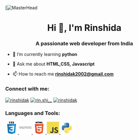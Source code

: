 [![MasterHead](https://codebulletin.github.io/MyPortfolio/assets/gif/coding.3272fa9c861c718b769a..gif)
<h1 align="center">Hi 👋, I'm Rinshida</h1>
<h3 align="center">A passionate web developer from India</h3>
<!-- <img align left="right" alt="coding" width="400" src="https://codebulletin.github.io/MyPortfolio/assets/gif/coding.3272fa9c861c718b769a..gif" -->

- 🌱 I’m currently learning **python**

- 💬 Ask me about **HTML,CSS, Javascript**

- 📫 How to reach me **rinshidak2002@gmail.com**

<h3 align="left">Connect with me:</h3>
<p align="left">
<a href="https://linkedin.com/in/rinshidak" target="blank"><img align="center" src="https://raw.githubusercontent.com/rahuldkjain/github-profile-readme-generator/master/src/images/icons/Social/linked-in-alt.svg" alt="rinshidak" height="30" width="40" /></a>
<a href="https://instagram.com/rin.shi__" target="blank"><img align="center" src="https://raw.githubusercontent.com/rahuldkjain/github-profile-readme-generator/master/src/images/icons/Social/instagram.svg" alt="rin.shi__" height="30" width="40" /></a>
<a href="https://www.leetcode.com/rinshidak" target="blank"><img align="center" src="https://raw.githubusercontent.com/rahuldkjain/github-profile-readme-generator/master/src/images/icons/Social/leet-code.svg" alt="rinshidak" height="30" width="40" /></a>
</p>

<h3 align="left">Languages and Tools:</h3>
<p align="left"> <a href="https://www.w3schools.com/css/" target="_blank" rel="noreferrer"> <img src="https://raw.githubusercontent.com/devicons/devicon/master/icons/css3/css3-original-wordmark.svg" alt="css3" width="40" height="40"/> </a> <a href="https://expressjs.com" target="_blank" rel="noreferrer"> <img src="https://raw.githubusercontent.com/devicons/devicon/master/icons/express/express-original-wordmark.svg" alt="express" width="40" height="40"/> </a> <a href="https://www.w3.org/html/" target="_blank" rel="noreferrer"> <img src="https://raw.githubusercontent.com/devicons/devicon/master/icons/html5/html5-original-wordmark.svg" alt="html5" width="40" height="40"/> </a> <a href="https://developer.mozilla.org/en-US/docs/Web/JavaScript" target="_blank" rel="noreferrer"> <img src="https://raw.githubusercontent.com/devicons/devicon/master/icons/javascript/javascript-original.svg" alt="javascript" width="40" height="40"/> </a> <a href="https://www.python.org" target="_blank" rel="noreferrer"> <img src="https://raw.githubusercontent.com/devicons/devicon/master/icons/python/python-original.svg" alt="python" width="40" height="40"/> </a> </p>

<!--<p><img align="left" src="https://github-readme-stats.vercel.app/api/top-langs?username=rinshi2002&show_icons=true&locale=en&layout=compact" alt="rinshi2002" /></p>

<!--<p>&nbsp;<img align="center" src="https://github-readme-stats.vercel.app/api?username=rinshi2002&show_icons=true&locale=en" alt="rinshi2002" /></p>

<p><img align="center" src="https://github-readme-streak-stats.herokuapp.com/?user=rinshi2002&" alt="rinshi2002" /></p>-->
